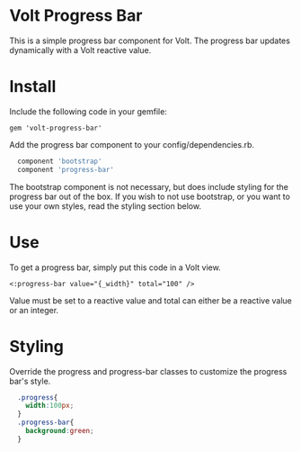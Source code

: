 # Volt Progress Bar

This is a simple progress bar component for Volt.  The progress bar updates dynamically with a Volt reactive value.

# Install

Include the following code in your gemfile:

    gem 'volt-progress-bar'
    
Add the progress bar component to your config/dependencies.rb.

```ruby
  component 'bootstrap'
  component 'progress-bar'
```

The bootstrap component is not necessary, but does include styling for the progress bar out of the box.  If you wish to not use bootstrap, or you want to use your own styles, read the styling section below.

# Use

To get a progress bar, simply put this code in a Volt view.

    <:progress-bar value="{_width}" total="100" />
  
Value must be set to a reactive value and total can either be a reactive value or an integer.

# Styling

Override the progress and progress-bar classes to customize the progress bar's style.

```css
  .progress{
    width:100px;
  }
  .progress-bar{
    background:green;
  }
```
